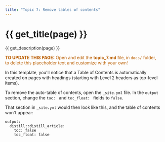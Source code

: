 ```yaml
---
title: "Topic 7: Remove tables of contents"
---
```


# {{ get_title(page) }}
{{ get_description(page) }}

<p style="color: #ba5e00"><b>TO UPDATE THIS PAGE:</b> Open and edit the <b>topic_7.md</b> file, in <code>docs/</code> folder, to delete this placeholder text and customize with your own!</p>

In this template, you'll notice that a Table of Contents is automatically created on pages with headings (starting with Level 2 headers as top-level items). 

To remove the auto-table of contents, open the `_site.yml` file. In the `output` section, change the `toc: ` and `toc_float: ` fields to `false`. 

That section in `_site.yml` would then look like this, and the table of contents won't appear: 

```
output:
  distill::distill_article:
    toc: false
    toc_float: false
```

